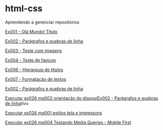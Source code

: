 # html-css
 Aprendendo a gerenciar repositórios

 <a href="https://paparello.github.io/html-css/exercicios/ex001">Ex001 - Olá Mundo! Título</a>

 <a href="https://paparello.github.io/html-css/exercicios/ex002">Ex002 - Parágrafos e quebras de linha</a>
 
 <a href="https://paparello.github.io/html-css/exercicios/ex003">Ex003 - Teste com imagens</a>
 
 <a href="https://paparello.github.io/html-css/exercicios/ex004">Ex004 - Teste de favicon</a>
 
 <a href="https://paparello.github.io/html-css/exercicios/ex005">Ex006 - Hierarquia de títulos</a>
 
 <a href="https://paparello.github.io/html-css/exercicios/ex006">Ex007 - Formatação de textos </a>
 
 <a href="https://paparello.github.io/html-css/exercicios/ex007">Ex002 - Parágrafos e quebras de linha</a>

 <a href="https://paparello.github.io/html-css/exercicios/ex026/mq002">Executar ex026 mq002 orientação do disposi<a href="https://paparello.github.io/html-css/exercicios/ex002">Ex002 - Parágrafos e quebras de linha</a>tivo</a>

 <a href="https://paparello.github.io/html-css/exercicios/ex026/mq001">Executar ex026 mq001 estilos tela e impressora</a>

 <a href="https://paparello.github.io/html-css/exercicios/ex026/mq004">Executar ex026 mq004 Testando Media Queries - Mobile First</a>
